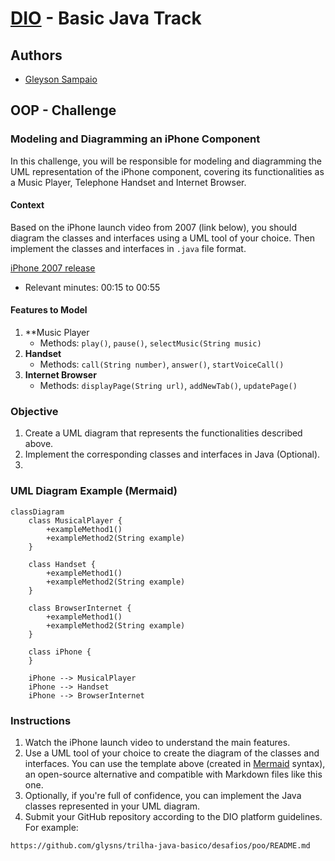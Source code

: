 # [DIO](www.dio.me) - Basic Java Track

## Authors
- [Gleyson Sampaio](https://github.com/glysns)

## OOP - Challenge

### Modeling and Diagramming an iPhone Component

In this challenge, you will be responsible for modeling and diagramming the UML representation of the iPhone component, covering its functionalities as a Music Player, Telephone Handset and Internet Browser.

#### Context
Based on the iPhone launch video from 2007 (link below), you should diagram the classes and interfaces using a UML tool of your choice. Then implement the classes and interfaces in `.java` file format.

[iPhone 2007 release](https://www.youtube.com/watch?v=9ou608QQRq8)
- Relevant minutes: 00:15 to 00:55

#### Features to Model
1. **Music Player
    - Methods: `play()`, `pause()`, `selectMusic(String music)`
2. **Handset**
    - Methods: `call(String number)`, `answer()`, `startVoiceCall()`
3. **Internet Browser**
    - Methods: `displayPage(String url)`, `addNewTab()`, `updatePage()`

### Objective
1. Create a UML diagram that represents the functionalities described above.
2. Implement the corresponding classes and interfaces in Java (Optional).
3. 
### UML Diagram Example (Mermaid)
```mermaid
classDiagram
    class MusicalPlayer {
        +exampleMethod1()
        +exampleMethod2(String example)
    }

    class Handset {
        +exampleMethod1()
        +exampleMethod2(String example)
    }

    class BrowserInternet {
        +exampleMethod1()
        +exampleMethod2(String example)
    }

    class iPhone {
    }

    iPhone --> MusicalPlayer
    iPhone --> Handset
    iPhone --> BrowserInternet
```

### Instructions
1. Watch the iPhone launch video to understand the main features.
2. Use a UML tool of your choice to create the diagram of the classes and interfaces. You can use the template above (created in [Mermaid](https://mermaid.js.org/) syntax), an open-source alternative and compatible with Markdown files like this one.
3. Optionally, if you're full of confidence, you can implement the Java classes represented in your UML diagram.
4. Submit your GitHub repository according to the DIO platform guidelines. For example:

```bash
https://github.com/glysns/trilha-java-basico/desafios/poo/README.md
```` 
